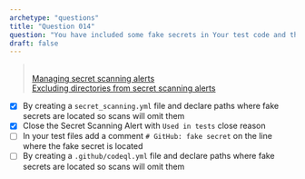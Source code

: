 ```yaml
---
archetype: "questions"
title: "Question 014"
question: "You have included some fake secrets in Your test code and they have been picked up by GitHub's secret scanning. What can You do to tell GitHub that these are fake secrets and can be ignored? (Choose two.)"
draft: false
---
```



> <br/> [Managing secret scanning alerts](https://docs.github.com/en/code-security/secret-scanning/managing-alerts-from-secret-scanning#managing-secret-scanning-alerts) 
> <br/> [Excluding directories from secret scanning alerts](https://docs.github.com/en/code-security/secret-scanning/configuring-secret-scanning-for-your-repositories#excluding-directories-from-secret-scanning-alerts-for-users)
- [x] By creating a `secret_scanning.yml` file and declare paths where fake secrets are located so scans will omit them
- [x] Close the Secret Scanning Alert with `Used in tests` close reason
- [ ] In your test files add a comment `# GitHub: fake secret` on the line where the fake secret is located
- [ ] By creating a `.github/codeql.yml` file and declare paths where fake secrets are located so scans will omit them
